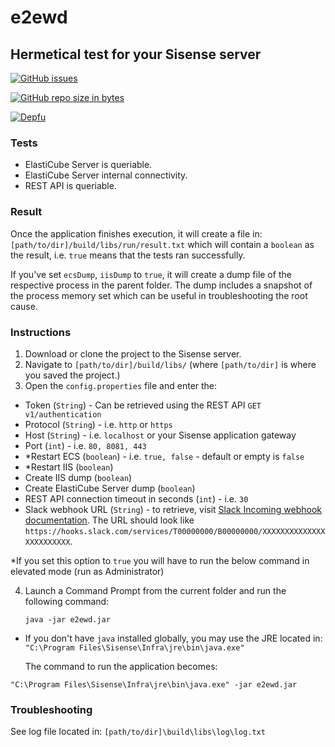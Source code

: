# e2ewd
## Hermetical test for your Sisense server

[![GitHub issues](https://img.shields.io/github/issues/kbbgl/e2ewd.svg?style=plastic)](https://github.com/kbbgl/e2ewd/issues)

[![GitHub repo size in bytes](https://img.shields.io/github/repo-size/badges/shields.svg)](https://github.com/kbbgl/e2ewd)

[![Depfu](https://img.shields.io/depfu/depfu/example-ruby.svg)](https://github.com/kbbgl/e2ewd)


### Tests 

* ElastiCube Server is queriable.
* ElastiCube Server internal connectivity.
* REST API is queriable.

### Result
Once the application finishes execution, it will create a file in:
`[path/to/dir]/build/libs/run/result.txt`
which will contain a `boolean` as the result, i.e. `true` means that the tests ran successfully.

If you've set `ecsDump`, `iisDump` to `true`, it will create a dump file of the respective process in the parent folder. 
The dump includes a snapshot of the process memory set which can be useful in troubleshooting the root cause.  

### Instructions
1) Download or clone the project to the Sisense server. 
2) Navigate to `[path/to/dir]/build/libs/` (where `[path/to/dir]` is where you saved the project.)
3) Open the `config.properties` file and enter the:
 
 - Token (`String`) - Can be retrieved using the REST API `GET v1/authentication`
 - Protocol (`String`) - i.e. `http` or `https`
 - Host (`String`) -  i.e. `localhost` or your Sisense application gateway
 - Port (`int`) - i.e. `80, 8081, 443`
 - *Restart ECS (`boolean`) -  i.e. `true, false` - default or empty is `false`
 - *Restart IIS (`boolean`) 
 - Create IIS dump (`boolean`) 
 - Create ElastiCube Server dump (`boolean`) 
 - REST API connection timeout in seconds (`int`) - i.e. `30`
 - Slack webhook URL (`String`) - to retrieve, visit [Slack Incoming webhook documentation](https://api.slack.com/incoming-webhooks). The URL should look like `https://hooks.slack.com/services/T00000000/B00000000/XXXXXXXXXXXXXXXXXXXXXXXX`. 
 
 *If you set this option to `true` you will have to run the below command in elevated mode (run as Administrator)

4) Launch a Command Prompt from the current folder and run the following command:  

    `java -jar e2ewd.jar`
    
* If you don't have `java` installed globally, you may use the JRE located in:
`"C:\Program Files\Sisense\Infra\jre\bin\java.exe"`

  The command to run the application becomes:

 `"C:\Program Files\Sisense\Infra\jre\bin\java.exe" -jar e2ewd.jar`
    
### Troubleshooting
See log file located in:
`[path/to/dir]\build\libs\log\log.txt`

